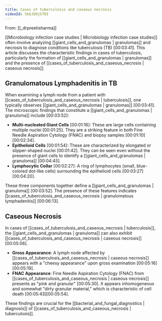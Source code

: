 ```yaml
---
title: Cases of tuberculosis and caseous necrosis
videoId: SkbJO9j5fDI
---
```


From: [[_drpreetisharma]] <br/> 

[[Microbiology infection case studies | Microbiology infection case studies]] often involve analyzing [[giant_cells_and_granulomas | granulomas]] and necrosis to diagnose conditions like tuberculosis (TB) <a class="yt-timestamp" data-t="00:03:41">[00:03:41]</a>. This article discusses the characteristic findings in cases of tuberculosis, particularly the formation of [[giant_cells_and_granulomas | granulomas]] and the presence of [[cases_of_tuberculosis_and_caseous_necrosis | caseous necrosis]].

## Granulomatous Lymphadenitis in TB

When examining a lymph node from a patient with [[cases_of_tuberculosis_and_caseous_necrosis | tuberculosis]], one typically observes [[giant_cells_and_granulomas | granulomas]] <a class="yt-timestamp" data-t="00:03:41">[00:03:41]</a>. The microscopic findings that constitute a [[giant_cells_and_granulomas | granuloma]] include <a class="yt-timestamp" data-t="00:03:52">[00:03:52]</a>:

*   **Multi-nucleated Giant Cells** <a class="yt-timestamp" data-t="00:01:16">[00:01:16]</a>: These are large cells containing multiple nuclei <a class="yt-timestamp" data-t="00:01:25">[00:01:25]</a>. They are a striking feature in both Fine Needle Aspiration Cytology (FNAC) and biopsy samples <a class="yt-timestamp" data-t="00:01:10">[00:01:10]</a><a class="yt-timestamp" data-t="00:02:34">[00:02:34]</a>.
*   **Epithelioid Cells** <a class="yt-timestamp" data-t="00:01:54">[00:01:54]</a>: These are characterized by elongated or slipper-shaped nuclei <a class="yt-timestamp" data-t="00:01:42">[00:01:42]</a>. They can be seen even without the presence of giant cells to identify a [[giant_cells_and_granulomas | granuloma]] <a class="yt-timestamp" data-t="00:04:45">[00:04:45]</a>.
*   **Lymphocytic Collar** <a class="yt-timestamp" data-t="00:02:27">[00:02:27]</a>: A ring of lymphocytes (small, blue-colored dot-like cells) surrounding the epithelioid cells <a class="yt-timestamp" data-t="00:03:27">[00:03:27]</a><a class="yt-timestamp" data-t="00:04:20">[00:04:20]</a>.

These three components together define a [[giant_cells_and_granulomas | granuloma]] <a class="yt-timestamp" data-t="00:03:52">[00:03:52]</a>. The presence of these features indicates [[cases_of_tuberculosis_and_caseous_necrosis | granulomatous lymphadenitis]] <a class="yt-timestamp" data-t="00:06:13">[00:06:13]</a>.

## Caseous Necrosis

In cases of [[cases_of_tuberculosis_and_caseous_necrosis | tuberculosis]], the [[giant_cells_and_granulomas | granuloma]] can also exhibit [[cases_of_tuberculosis_and_caseous_necrosis | caseous necrosis]] <a class="yt-timestamp" data-t="00:05:06">[00:05:06]</a>.

*   **Gross Appearance**: A lymph node affected by [[cases_of_tuberculosis_and_caseous_necrosis | caseous necrosis]] appears with a "cheesy appearance" upon gross examination <a class="yt-timestamp" data-t="00:05:16">[00:05:16]</a><a class="yt-timestamp" data-t="00:05:19">[00:05:19]</a>.
*   **FNAC Appearance**: Fine Needle Aspiration Cytology (FNAC) from [[cases_of_tuberculosis_and_caseous_necrosis | caseous necrosis]] presents as "pink and granular" <a class="yt-timestamp" data-t="00:05:30">[00:05:30]</a>. It appears inhomogeneous and somewhat "dirty granular material," which is characteristic of cell death <a class="yt-timestamp" data-t="00:05:43">[00:05:43]</a><a class="yt-timestamp" data-t="00:05:54">[00:05:54]</a>.

These findings are crucial for the [[bacterial_and_fungal_diagnostics | diagnosis]] of [[cases_of_tuberculosis_and_caseous_necrosis | tuberculosis]].